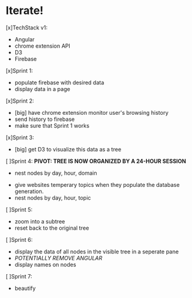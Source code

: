 # Iterate!

[x]TechStack v1:
+ Angular
+ chrome extension API
+ D3
+ Firebase

[x]Sprint 1:
+ populate firebase with desired data
+ display data in a page

[x]Sprint 2:
+ [big] have chrome extension monitor user's browsing history
+ send history to firebase
+ make sure that Sprint 1 works

[x]Sprint 3:
+ [big] get D3 to visualize this data as a tree

[ ]Sprint 4:
**PIVOT: TREE IS NOW ORGANIZED BY A 24-HOUR SESSION**
+ nest nodes by day, hour, domain
- give websites temperary topics when they populate the database generation.
- nest nodes by day, hour, topic

[ ]Sprint 5:
- zoom into a subtree
- reset back to the original tree

[ ]Sprint 6:
- display the data of all nodes in the visible tree in a seperate pane
- _POTENTIALLY REMOVE ANGULAR_
- display names on nodes

[ ]Sprint 7:
- beautify

